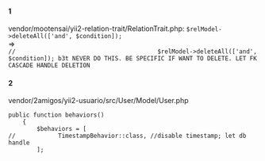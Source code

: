 #### 1
vendor/mootensai/yii2-relation-trait/RelationTrait.php:
`$relModel->deleteAll(['and', $condition]);`  
=>  
`//                                        $relModel->deleteAll(['and', $condition]); b3t NEVER DO THIS. BE SPECIFIC IF WANT TO DELETE. LET FK CASCADE HANDLE DELETION`

#### 2
vendor/2amigos/yii2-usuario/src/User/Model/User.php
```
public function behaviors()
    {
        $behaviors = [
//            TimestampBehavior::class, //disable timestamp; let db handle
        ];
```
